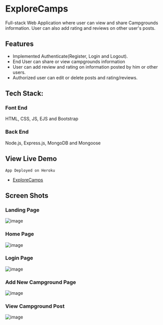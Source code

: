 # ExploreCamps
Full-stack Web Application where user can view and share Campgrounds information. User can also add rating and reviews on other user's posts.

## Features
* Implemented Authenticate(Register, Login and Logout).
* End User can share or view campgrounds information
* User can add review and rating on information posted by him or other users.
* Authorized user can edit or delete posts and rating/reviews.

## Tech Stack: 
### Font End
HTML, CSS, JS, EJS and Bootstrap

### Back End
Node.js, Express.js, MongoDB and Mongoose

## View Live Demo
`App Deployed on Heroku`
* [ExploreCamps](https://protected-dusk-63517.herokuapp.com/)

## Screen Shots
### Landing Page 
![image](https://user-images.githubusercontent.com/45028951/113508361-3817f480-956d-11eb-8754-9dfd382d2ab7.png)
### Home Page
![image](https://user-images.githubusercontent.com/45028951/113508453-bd030e00-956d-11eb-9aa6-616a9f4b27ac.png)
### Login Page
![image](https://user-images.githubusercontent.com/45028951/113508405-744b5500-956d-11eb-95eb-3dba8cfec0f1.png)
### Add New Campground Page
![image](https://user-images.githubusercontent.com/45028951/113508735-40712f00-956f-11eb-8ef5-f04fa6cc330b.png)
### View Campground Post
![image](https://user-images.githubusercontent.com/45028951/113508835-e6bd3480-956f-11eb-9251-fe522a0f4a11.png)




